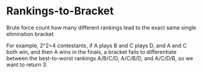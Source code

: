 # Rankings-to-Bracket
Brute force count how many different rankings lead to the exact same single elimination bracket

For example, 2^2=4 contestants, if A plays B and C plays D, and A and C both win, and then A wins in the finals, a bracket fails to differentiate between the best-to-worst rankings A/B/C/D, A/C/B/D, and A/C/D/B, so we want to return 3. 
